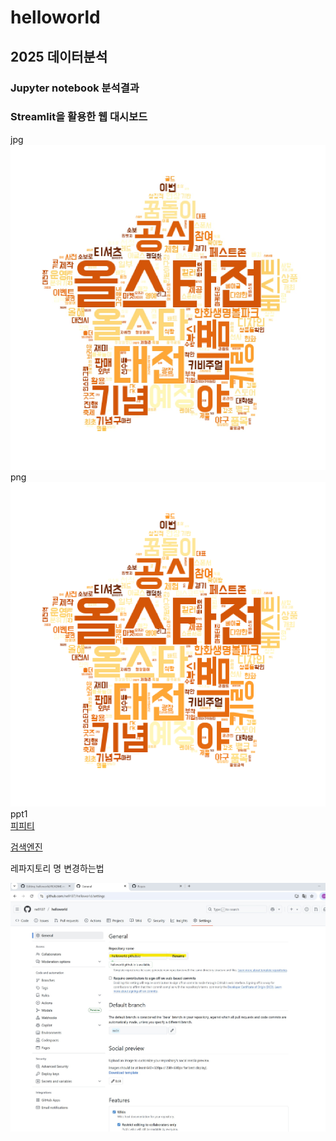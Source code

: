 # helloworld

## 2025 데이터분석
### Jupyter notebook 분석결과
### Streamlit을 활용한 웹 대시보드
jpg <br>
<img src = "da.jpg"> <br>
png <br>
<img src = "da.png"> <br>
ppt1 <br>
[피피티](/project.pptx) <br>

[검색엔진](https://www.google.com/) <br>

레파지토리 명 변경하는법

<img src = "repository_name_change.jpg">
